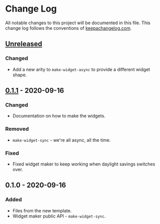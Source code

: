 # Change Log
All notable changes to this project will be documented in this file. This change log follows the conventions of [keepachangelog.com](http://keepachangelog.com/).

## [Unreleased]
### Changed
- Add a new arity to `make-widget-async` to provide a different widget shape.

## [0.1.1] - 2020-09-16
### Changed
- Documentation on how to make the widgets.

### Removed
- `make-widget-sync` - we're all async, all the time.

### Fixed
- Fixed widget maker to keep working when daylight savings switches over.

## 0.1.0 - 2020-09-16
### Added
- Files from the new template.
- Widget maker public API - `make-widget-sync`.

[Unreleased]: https://github.com/your-name/clojure-vm-translator/compare/0.1.1...HEAD
[0.1.1]: https://github.com/your-name/clojure-vm-translator/compare/0.1.0...0.1.1
